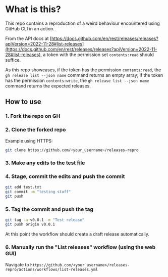 # What is this?

This repo contains a reproduction of a weird behaviour encountered using GitHub CLI in an action.

From the API docs at [https://docs.github.com/en/rest/releases/releases?apiVersion=2022-11-28#list-releases](https://docs.github.com/en/rest/releases/releases?apiVersion=2022-11-28#list-releases), a token with the permission set `contents:read` should suffice.

As this repo showcases, if the token has the permission `contents:read`, the `gh release list --json name` command returns an empty array; if the token has the permission `contents:write`, the `gh release list --json name` command returns the expected releases.

## How to use

### 1. Fork the repo on GH

### 2. Clone the forked repo

Example using HTTPS:

```sh
git clone https://github.com/<your_username>/releases-repro
```

### 3. Make any edits to the test file

### 4. Stage, commit the edits and push the commit

```sh
git add test.txt
git commit -m "testing stuff"
git push
```

### 5. Tag the commit and push the tag

```sh
git tag -a v0.0.1 -m "Test release"
git push origin v0.0.1
```

At this point the workflow should create a draft release automatically.

### 6. Manually run the "List releases" workflow (using the web GUI)

Navigate to `https://github.com/<your_username>/releases-repro/actions/workflows/list-releases.yml`
